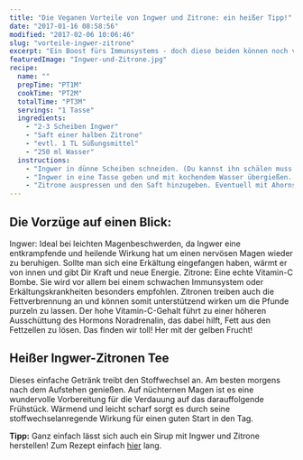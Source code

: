 ```yaml
---
title: "Die Veganen Vorteile von Ingwer und Zitrone: ein heißer Tipp!"
date: "2017-01-16 08:58:56"
modified: "2017-02-06 10:06:46"
slug: "vorteile-ingwer-zitrone"
excerpt: "Ein Boost fürs Immunsystems - doch diese beiden können noch viel mehr!"
featuredImage: "Ingwer-und-Zitrone.jpg"
recipe:
  name: ""
  prepTime: "PT1M"
  cookTime: "PT2M"
  totalTime: "PT3M"
  servings: "1 Tasse"
  ingredients:
    - "2-3 Scheiben Ingwer"
    - "Saft einer halben Zitrone"
    - "evtl. 1 TL Süßungsmittel"
    - "250 ml Wasser"
  instructions:
    - "Ingwer in dünne Scheiben schneiden. (Du kannst ihn schälen muss man aber nicht.)"
    - "Ingwer in eine Tasse geben und mit kochendem Wasser übergießen. Mindestens zehn Minuten ziehen lassen."
    - "Zitrone auspressen und den Saft hinzugeben. Eventuell mit Ahornsirup, Agavendicksaft oder einem anderen beliebten Süßungsmittel süßen und genießen. Du kannst den Tee natürlich auch kalt genießen."
---
```


## **Die Vorzüge auf einen Blick:**

Ingwer: Ideal bei leichten Magenbeschwerden, da Ingwer eine entkrampfende und heilende Wirkung hat um einen nervösen Magen wieder zu beruhigen. Sollte man sich eine Erkältung eingefangen haben, wärmt er von innen und gibt Dir Kraft und neue Energie. Zitrone: Eine echte Vitamin-C Bombe. Sie wird vor allem bei einem schwachen Immunsystem oder Erkältungskrankheiten besonders empfohlen. Zitronen treiben auch die Fettverbrennung an und können somit unterstützend wirken um die Pfunde purzeln zu lassen. Der hohe Vitamin-C-Gehalt führt zu einer höheren Ausschüttung des Hormons Noradrenalin, das dabei hilft, Fett aus den Fettzellen zu lösen. Das finden wir toll! Her mit der gelben Frucht!

## **Heißer Ingwer-Zitronen Tee**

Dieses einfache Getränk treibt den Stoffwechsel an. Am besten morgens nach dem Aufstehen genießen. Auf nüchternen Magen ist es eine wundervolle Vorbereitung für die Verdauung auf das darauffolgende Frühstück. Wärmend und leicht scharf sorgt es durch seine stoffwechselanregende Wirkung für einen guten Start in den Tag.

**Tipp:** Ganz einfach lässt sich auch ein Sirup mit Ingwer und Zitrone herstellen! Zum Rezept einfach [hier](http://www.eatwithandrea.com/single-post/2017/01/13/DETOX-GINGER-LEMON-SYRUP) lang.
